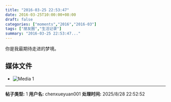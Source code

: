 ```yaml
---
title: "2016-03-25 22:53:47"
date: 2016-03-25T10:00:00+08:00
draft: false
categories: ["moments","2016","2016-03"]
tags: ["朋友圈","生活记录"]
summary: "2016-03-25 22:53:47..."
---
```


你是我最期待走进的梦境。

## 媒体文件

- ![Media 1](/Moments/photos/2016-03-25/201603252253470.jpg)

---

**帖子类型:** 1
**用户名:** chenxueyuan001
**处理时间:** 2025/8/28 22:52:52